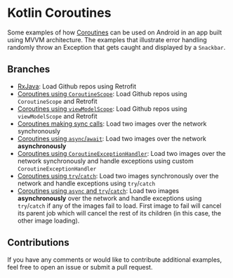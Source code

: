 # Kotlin Coroutines

Some examples of how [Coroutines](https://kotlinlang.org/docs/reference/coroutines-overview.html) can be used on Android in an app built using MVVM architecture.
The examples that illustrate error handling randomly throw an Exception that gets caught and displayed by a `Snackbar`.

## Branches

* [RxJava](https://github.com/jshvarts/Coroutines101): Load Github repos using Retrofit
* [Coroutines using `CoroutineScope`](https://github.com/jshvarts/Coroutines101/tree/coroutine-scope): Load Github repos using `CoroutineScope` and Retrofit
* [Coroutines using `viewModelScope`](https://github.com/jshvarts/Coroutines101/tree/viewModelScope): Load Github repos using `viewModelScope` and Retrofit
* [Coroutines making sync calls](https://github.com/jshvarts/Coroutines101/tree/images-sync): Load two images over the network synchronously
* [Coroutines using `async`/`await`](https://github.com/jshvarts/Coroutines101/tree/images-async): Load two images over the network **asynchronously**
* [Coroutines using `CoroutineExceptionHandler`](https://github.com/jshvarts/Coroutines101/tree/images-sync-handle-exceptions): Load two images over the network synchronously and handle exceptions using custom `CoroutineExceptionHandler`
* [Coroutines using `try`/`catch`](https://github.com/jshvarts/Coroutines101/tree/images-sync-try-catch): Load two images synchronously over the network and handle exceptions using `try`/`catch`
* [Coroutines using `async` and `try`/`catch`](https://github.com/jshvarts/Coroutines101/tree/images-async-try-catch): Load two images **asynchronously** over the network and handle exceptions using `try`/`catch` if any of the images fail to load.
First image to fail will cancel its parent job which will cancel the rest of its children (in this case, the other image loading).

## Contributions

If you have any comments or would like to contribute additional examples, feel free to open an issue or submit a pull request.

 